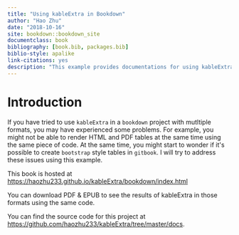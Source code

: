 ```yaml
--- 
title: "Using kableExtra in Bookdown"
author: "Hao Zhu"
date: "2018-10-16"
site: bookdown::bookdown_site
documentclass: book
bibliography: [book.bib, packages.bib]
biblio-style: apalike
link-citations: yes
description: "This example provides documentations for using kableExtra to customize tables in bookdown projects. "
---
```


# Introduction

If you have tried to use `kableExtra` in a `bookdown` project with mutltiple formats, you may have experienced some problems. For example, you might not be able to render HTML and PDF tables at the same time using the same piece of code. At the same time, you might start to wonder if it's possible to create `bootstrap` style tables in `gitbook`. I will try to address these issues using this example. 

This book is hosted at https://haozhu233.github.io/kableExtra/bookdown/index.html

You can download PDF & EPUB to see the results of kableExtra in those formats using the same code. 

You can find the source code for this project at https://github.com/haozhu233/kableExtra/tree/master/docs.
